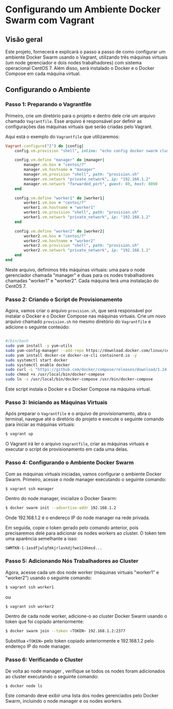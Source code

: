 # Configurando um Ambiente Docker Swarm com Vagrant

## Visão geral

Este projeto, fornecerá e explicará o passo a passo de como configurar um ambiente Docker Swarm usando o Vagrant, utilizando três máquinas virtuais (um node gerenciador e dois nodes trabalhadores) com sistema operacional CentOS 7. Além disso, será instalado o Docker e o Docker Compose em cada máquina virtual.

<!-- ## Primeiros passos

1. Clone ou baixe este projeto para o seu computador local.
2. Instale o Vagrant e o VirtualBox, se ainda não tiver feito.
3. Navegue até o diretório do projeto que contém o arquivo `Vagrantfile` e o script `provision.sh`. -->

<!-- Este projeto fornece uma configuração Vagrant para criar um cluster Docker Swarm com três nós: um gerenciador (manager) e dois trabalhadores (workers). O arquivo `Vagrantfile` define as máquinas virtuais e o script `provision.sh` instala o Docker e o Docker Compose em cada nó. -->

<!-- ## Requisitos

Antes de começar, certifique-se de ter os seguintes softwares instalados em sua máquina:

- [Vagrant](https://www.vagrantup.com/downloads.html)
- [VirtualBox](https://www.virtualbox.org/wiki/Downloads) -->

## Configurando o Ambiente

### Passo 1: Preparando o Vagrantfile

Primeiro, crie um diretório para o projeto e dentro dele crie um arquivo chamado `Vagrantfile`. Esse arquivo é responsável por definir as configurações das máquinas virtuais que serão criadas pelo Vagrant.

Aqui está o exemplo do `Vagrantfile` que utilizaremos:

```ruby
Vagrant.configure("2") do |config|
    config.vm.provision "shell", inline: "echo config docker swarm cluster"

    config.vm.define "manager" do |manager|
        manager.vm.box = "centos/7"
        manager.vm.hostname = "manager"
        manager.vm.provision "shell", path: "provision.sh"
        manager.vm.network "private_network", ip: "192.168.1.2"
        manager.vm.network "forwarded_port", guest: 80, host: 8090
    end

    config.vm.define "worker1" do |worker1|
        worker1.vm.box = "centos/7"
        worker1.vm.hostname = "worker1"
        worker1.vm.provision "shell", path: "provision.sh"
        worker1.vm.network "private_network", ip: "192.168.1.2"
    end

    config.vm.define "worker2" do |worker2|
        worker2.vm.box = "centos/7"
        worker2.vm.hostname = "worker2"
        worker2.vm.provision "shell", path: "provision.sh"
        worker2.vm.network "private_network", ip: "192.168.1.2"
    end
end
```

Neste arquivo, definimos três máquinas virtuais: uma para o node gerenciador chamada "manager" e duas para os nodes trabalhadores chamadas "worker1" e "worker2". Cada máquina terá uma instalação do CentOS 7.

### Passo 2: Criando o Script de Provisionamento

Agora, vamos criar o arquivo `provision.sh`, que será responsável por instalar o Docker e o Docker Compose nas máquinas virtuais. Crie um novo arquivo chamado `provision.sh` no mesmo diretório do `Vagrantfile` e adicione o seguinte conteúdo:

```bash

#/bin/bash
sudo yum install -y yum-utils
sudo yum-config-manager --add-repo https://download.docker.com/linux/centos/docker-ce.repo
sudo yum install docker-ce docker-ce-cli containerd.io -y
sudo systemctl start docker
sudo systemctl enable docker
sudo curl -L "https://github.com/docker/compose/releases/download/1.24.1/docker-compose-$(uname -s)-$(uname -m)" -o /usr/local/bin/docker-compose
sudo chmod +x /usr/local/bin/docker-compose
sudo ln -s /usr/local/bin/docker-compose /usr/bin/docker-compose

```

Este script instala o Docker e o Docker Compose na máquina virtual.

### Passo 3: Iniciando as Máquinas Virtuais

Após preparar o `Vagrantfile` e o arquivo de provisionamento, abra o terminal, navegue até o diretório do projeto e execute o seguinte comando para iniciar as máquinas virtuais:

```bash
$ vagrant up
```

O Vagrant irá ler o arquivo `Vagrantfile`, criar as máquinas virtuais e executar o script de provisionamento em cada uma delas.

### Passo 4: Configurando o Ambiente Docker Swarm

Com as máquinas virtuais iniciadas, vamos configurar o ambiente Docker Swarm. Primeiro, acesse o node manager executando o seguinte comando:

```bash
$ vagrant ssh manager
```

Dentro do node manager, inicialize o Docker Swarm:

```bash
$ docker swarm init --advertise-addr 192.168.1.2
```

Onde 192.168.1.2 é o endereço IP do node manager na rede privada.

Em seguida, copie o token gerado pelo comando anterior, pois precisaremos dele para adicionar os nodes workers ao cluster. O token tem uma aparência semelhante a isso:

```plaintext
SWMTKN-1-1asdfjwlqfmkjrlaskdjfwe124kmsd...
```

### Passo 5: Adicionando Nós Trabalhadores ao Cluster

Agora, acesse cada um dos node worker (máquinas virtuais "worker1" e "worker2") usando o seguinte comando:

```bash
$ vagrant ssh worker1
```

ou

```bash
$ vagrant ssh worker2
```

Dentro de cada node worker, adicione-o ao cluster Docker Swarm usando o token que foi copiado anteriormente:

```bash
$ docker swarm join --token <TOKEN> 192.168.1.2:2377
```

Substitua `<TOKEN>` pelo token copiado anteriormente e 192.168.1.2 pelo endereço IP do node manager.

### Passo 6: Verificando o Cluster

De volta ao node manager , verifique se todos os nodes foram adicionados ao cluster executando o seguinte comando:

```bash
$ docker node ls
```

Este comando deve exibir uma lista dos nodes gerenciados pelo Docker Swarm, incluindo o node manager e os nodes workers.
